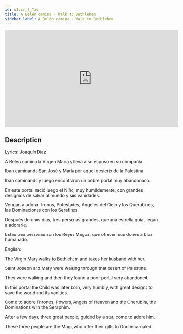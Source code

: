 ```yaml
---
id: u1ccr_f_Taw
title: A Belén camina - Walk to Bethlehem
sidebar_label: A Belén camina - Walk to Bethlehem
---
```


<iframe
  width="560"
  height="315"
  src="https://www.youtube.com/embed/u1ccr_f_Taw"
  title="YouTube video player"
  frameborder="0"
  allow="accelerometer; autoplay; clipboard-write; encrypted-media; gyroscope; picture-in-picture; web-share"
  referrerpolicy="strict-origin-when-cross-origin"
  allowfullscreen
></iframe>

## Description

Lyrics: Joaquín Díaz

A Belén camina
la Virgen María
y lleva a su esposo
en su compañía.

Iban caminando
San José y María
por aquel desierto
de la Palestina.

Iban caminando 
y luego encontraron
un pobre portal
muy abandonado.

En este portal
nació luego el Niño,
muy humildemente,
con grandes designios
de salvar al mundo
y sus vanidades.

Vengan a adorar
Tronos, Potestades,
Angeles del Cielo
y los Querubines,
las Dominaciones
con los Serafines.

Después de unos días,
tres personas grandes,
que una estrella guía,
llegan a adorarle.

Estas tres personas
son los Reyes Magos,
que ofrecen sus dones
a Dios humanado.

English:

The Virgin Mary walks to Bethlehem
and takes her husband
with her.

Saint Joseph and Mary were walking
through that desert
of Palestine.

They were walking
and then they found
a poor portal
very abandoned.

In this portal
the Child was later born,
very humbly,
with great designs
to save the world
and its vanities.

Come to adore
Thrones, Powers,
Angels of Heaven
and the Cherubim,
the Dominations
with the Seraphim.

After a few days,
three great people,
guided by a star,
come to adore him.

These three people
are the Magi,
who offer their gifts
to God incarnated.

